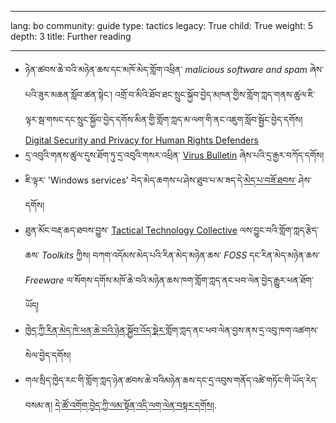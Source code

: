 

---

lang: bo
community: guide
type: tactics
legacy: True
child: True
weight: 5
depth: 3
title: Further reading

---

-	ཉེན་ཚབས་ཆེ་བའི་མཉེན་ཆས་དང་མཁོ་མེད་གློག་འཕྲིན་ *malicious software and spam* ཞེས་པའི་ཟུར་མཆན་སློབ་ཚན་སྟེང་། འགྲོ་བ་མིའི་ཐོབ་ཐང་སྲུང་སྐྱོབ་བྱེད་མཁན་གྱིས་གློག་ཀླད་གནས་ཚུལ་ཇི་ལྟར་སྦ་གསང་དང་སྲུང་སྐྱོབ་བྱེད་དགོས་མིན་གྱི་གློག་ཀླད་མ་ལག་གི་ནང་འཇུག་སློབ་སྦྱོང་བྱེད་དགོས། [Digital Security and Privacy for Human Rights Defenders](http://www.frontlinedefenders.org/esecman)
- དྲ་འབུའི་གནས་ཚུལ་དུས་ཐོག་ཏུ་དྲ་འབུའི་གསར་འཕྲིན་ [Virus Bulletin](http://www.virusbtn.com) ཞེས་པའི་དྲ་རྒྱར་བཀོད་དགོས།
- ཇི་ལྟར་ 'Windows services' བེད་མེད་ཆགས་པ་ཤེས་ཐུབ་པ་མ་ཟད་དེ་[མེད་པ་བཟོ་ཐབས་](http://www.marksanborn.net/howto/turn-off-unnecessary-windows-services) ཤེས་དགོས། 
- ཐུན་མོང་བརྡ་ཆད་ཐབས་བྱུས་ [Tactical Technology Collective](http://tacticaltech.org)  ལས་བྱུང་བའི་གློག་ཀླད་རྩེད་ཆས་ *Toolkits* ཀྱིས། བཀག་འདོམས་མེད་པའི་རིན་མེད་མཉེན་ཆས་ *FOSS* དང་རིན་མེད་མཉེན་ཆས་ *Freeware* ལ་སོགས་དགོས་མཁོ་ཆེ་བའི་མཉེན་ཆས་ཁག་གློག་ཀླད་ནང་ཕབ་ལེན་བྱེད་རྒྱུར་ཕན་ཐོག་ཡོད། 
- [ཁྱེད་ཀྱི་རིན་མེད་ཁེ་ཕན་ཆེ་བའི་ཉེན་སྐྱོབ་འོད་སྡེར་](http://www.askvg.com/download-free-bootable-rescue-cds-from-kaspersky-bitdefender-avira-f-secure-and-others/)གློག་ཀླད་ནང་ཕབ་ལེན་བྱས་ནས་དྲ་འབུ་ཁག་འཚགས་སེལ་བྱེད་དགོས།
- གལ་སྲིད་ཁྱེད་རང་གི་གློག་ཀླད་ཉེན་ཚབས་ཆེ་བའིམཉེན་ཆས་དང་དྲ་འབུས་གནོད་འཚེ་གཏོང་གི་ཡོད་རེད་བསམ་ན། [དེ་ཚོ་འགོག་བྱེད་ཀྱི་ལམ་སྟོན་འདི་ལག་ལེན་བསྟར་དགོས།](http://www.selectrealsecurity.com/malware-removal-guide).

